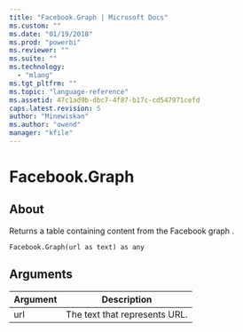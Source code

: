 ```yaml
---
title: "Facebook.Graph | Microsoft Docs"
ms.custom: ""
ms.date: "01/19/2018"
ms.prod: "powerbi"
ms.reviewer: ""
ms.suite: ""
ms.technology: 
  - "mlang"
ms.tgt_pltfrm: ""
ms.topic: "language-reference"
ms.assetid: 47c1ad9b-dbc7-4f87-b17c-cd547971cefd
caps.latest.revision: 5
author: "Minewiskan"
ms.author: "owend"
manager: "kfile"
---
```

# Facebook.Graph

  
## About  
Returns a table containing content from the Facebook graph .  
  
```  
Facebook.Graph(url as text) as any  
```  
  
## Arguments  
  
|Argument|Description|  
|------------|---------------|  
|url|The text that represents URL.|  
  
